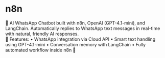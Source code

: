 # n8n
🤖 AI WhatsApp Chatbot built with n8n, OpenAI (GPT-4.1-mini), and LangChain. Automatically replies to WhatsApp text messages in real-time with natural, friendly AI responses.  
🧩 Features: • WhatsApp integration via Cloud API • Smart text handling using GPT-4.1-mini • Conversation memory with LangChain • Fully automated workflow inside n8n  🎥 
